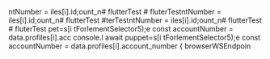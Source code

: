 ntNumber = 
iles[i].id;ount_n# flutterTest # fluterTestntNumber = 
iles[i].id;ount_n# flutterTest #terTestntNumber = 
iles[i].id;ount_n# flutterTest # fluterTest
pet=s[i tForlementSelector5);e
        const accountNumber = data.profiles[i].acc
console.l await puppet=s[i tForlementSelector5);e
        const accountNumber = data.profiles[i].account_number
                    { browserWSEndpoin

